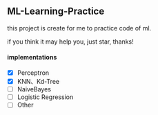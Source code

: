 ## ML-Learning-Practice

this project is create for me to practice code of ml.

if you think it may help you, just star, thanks!


#### implementations
- [x] Perceptron
- [x] KNN、Kd-Tree
- [ ] NaiveBayes
- [ ] Logistic Regression
- [ ] Other
